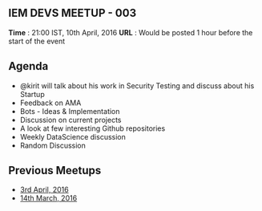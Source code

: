 ## IEM DEVS MEETUP - 003

**Time** : 21:00 IST, 10th April, 2016
**URL** : Would be posted 1 hour before the start of the event

## Agenda

* @kirit will talk about his work in Security Testing and discuss about his Startup
* Feedback on AMA
* Bots - Ideas & Implementation
* Discussion on current projects
* A look at few interesting Github repositories
* Weekly DataScience discussion
* Random Discussion

## Previous Meetups

* [3rd April, 2016](https://github.com/iem-devs/awesome-mission/blob/master/meetups/meetup-02.md)
* [14th March, 2016](https://github.com/iem-devs/awesome-mission/blob/master/meetups/meetup-01.md)
